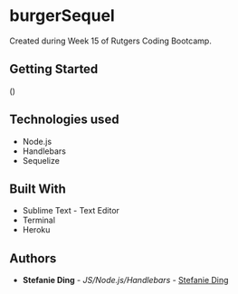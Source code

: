 # burgerSequel

Created during Week 15 of Rutgers Coding Bootcamp.

## Getting Started
()

## Technologies used
- Node.js
- Handlebars
- Sequelize

## Built With

* Sublime Text - Text Editor
* Terminal
* Heroku

## Authors

* **Stefanie Ding** - *JS/Node.js/Handlebars* - [Stefanie Ding](https://github.com/StefanieDing)